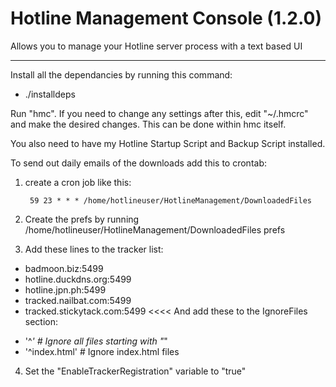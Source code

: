 # Hotline Management Console (1.2.0)
Allows you to manage your Hotline server process with a text based UI

---

Install all the dependancies by running this command:

- ./installdeps

Run "hmc". If you need to change any settings after this, edit "~/.hmcrc" and make the desired changes. This can be done within hmc itself.

You also need to have my Hotline Startup Script and Backup Script installed.

To send out daily emails of the downloads add this to crontab:

1. create a cron job like this:

        59 23 * * * /home/hotlineuser/HotlineManagement/DownloadedFiles

2. Create the prefs by running /home/hotlineuser/HotlineManagement/DownloadedFiles prefs

3. Add these lines to the tracker list:
>>>>
  - badmoon.biz:5499
  - hotline.duckdns.org:5499
  - hotline.jpn.ph:5499
  - tracked.nailbat.com:5499
  - tracked.stickytack.com:5499
<<<<
And add these to the IgnoreFiles section:
>>>>
  - '^_'       # Ignore all files starting with "_"
  - '^index\.html'       # Ignore index.html files
>>>>
4. Set the "EnableTrackerRegistration" variable to "true"

